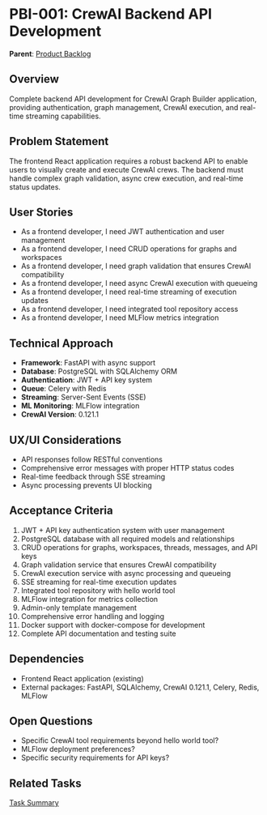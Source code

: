 # PBI-001: CrewAI Backend API Development

**Parent**: [Product Backlog](mdc:../backlog.md)

## Overview
Complete backend API development for CrewAI Graph Builder application, providing authentication, graph management, CrewAI execution, and real-time streaming capabilities.

## Problem Statement
The frontend React application requires a robust backend API to enable users to visually create and execute CrewAI crews. The backend must handle complex graph validation, async crew execution, and real-time status updates.

## User Stories
- As a frontend developer, I need JWT authentication and user management
- As a frontend developer, I need CRUD operations for graphs and workspaces
- As a frontend developer, I need graph validation that ensures CrewAI compatibility
- As a frontend developer, I need async CrewAI execution with queueing
- As a frontend developer, I need real-time streaming of execution updates
- As a frontend developer, I need integrated tool repository access
- As a frontend developer, I need MLFlow metrics integration

## Technical Approach
- **Framework**: FastAPI with async support
- **Database**: PostgreSQL with SQLAlchemy ORM
- **Authentication**: JWT + API key system
- **Queue**: Celery with Redis
- **Streaming**: Server-Sent Events (SSE)
- **ML Monitoring**: MLFlow integration
- **CrewAI Version**: 0.121.1

## UX/UI Considerations
- API responses follow RESTful conventions
- Comprehensive error messages with proper HTTP status codes
- Real-time feedback through SSE streaming
- Async processing prevents UI blocking

## Acceptance Criteria
1. JWT + API key authentication system with user management
2. PostgreSQL database with all required models and relationships
3. CRUD operations for graphs, workspaces, threads, messages, and API keys
4. Graph validation service that ensures CrewAI compatibility
5. CrewAI execution service with async processing and queueing
6. SSE streaming for real-time execution updates
7. Integrated tool repository with hello world tool
8. MLFlow integration for metrics collection
9. Admin-only template management
10. Comprehensive error handling and logging
11. Docker support with docker-compose for development
12. Complete API documentation and testing suite

## Dependencies
- Frontend React application (existing)
- External packages: FastAPI, SQLAlchemy, CrewAI 0.121.1, Celery, Redis, MLFlow

## Open Questions
- Specific CrewAI tool requirements beyond hello world tool?
- MLFlow deployment preferences?
- Specific security requirements for API keys?

## Related Tasks
[Task Summary](mdc:tasks.md) 